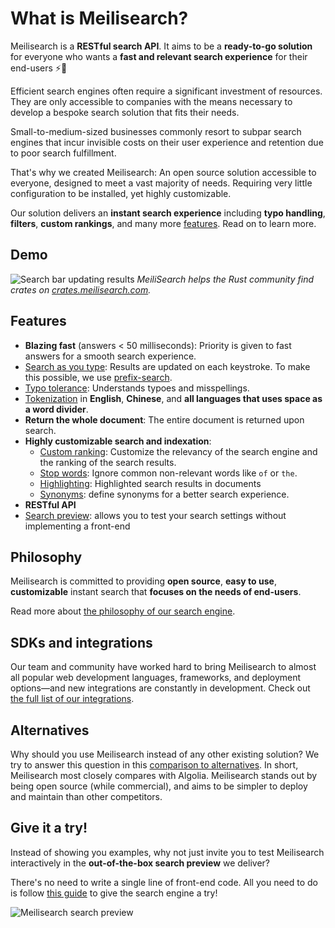 # What is Meilisearch?

Meilisearch is a **RESTful search API**. It aims to be a **ready-to-go solution** for everyone who wants a **fast and relevant search experience** for their end-users ⚡️🔎

Efficient search engines often require a significant investment of resources. They are only accessible to companies with the means necessary to develop a bespoke search solution that fits their needs.

Small-to-medium-sized businesses commonly resort to subpar search engines that incur invisible costs on their user experience and retention due to poor search fulfillment.

That's why we created Meilisearch: An open source solution accessible to everyone, designed to meet a vast majority of needs. Requiring very little configuration to be installed, yet highly customizable.

Our solution delivers an **instant search experience** including **typo handling**, **filters**, **custom rankings**, and many more [features](#features). Read on to learn more.

## Demo

![Search bar updating results](/crates-io-demo.gif)
_MeiliSearch helps the Rust community find crates on [crates.meilisearch.com](https://crates.meilisearch.com)._

## Features

- **Blazing fast** (answers < 50 milliseconds): Priority is given to fast answers for a smooth search experience.
- [Search as you type](/learn/what_is_meilisearch/features.md#search-as-you-type): Results are updated on each keystroke. To make this possible, we use [prefix-search](/learn/advanced/prefix.md#prefix-search).
- [Typo tolerance](/learn/what_is_meilisearch/features.md#typo-tolerant): Understands typoes and misspellings.
- [Tokenization](/learn/advanced/tokenization.md) in **English**, **Chinese**, and **all languages that uses space as a word divider**.
- **Return the whole document**: The entire document is returned upon search.
- **Highly customizable search and indexation**:
  - [Custom ranking](/learn/core_concepts/relevancy.md): Customize the relevancy of the search engine and the ranking of the search results.
  - [Stop words](/reference/api/stop_words.md): Ignore common non-relevant words like `of` or `the`.
  - [Highlighting](/learn/what_is_meilisearch/features.md#highlighting): Highlighted search results in documents
  - [Synonyms](/learn/what_is_meilisearch/features.md#synonyms): define synonyms for a better search experience.
- **RESTful API**
- [Search preview](/learn/what_is_meilisearch/search_preview.md): allows you to test your search settings without implementing a front-end

## Philosophy

Meilisearch is committed to providing **open source**, **easy to use**, **customizable** instant search that **focuses on the needs of end-users**.

Read more about [the philosophy of our search engine](/learn/what_is_meilisearch/philosophy.md).

## SDKs and integrations

Our team and community have worked hard to bring Meilisearch to almost all popular web development languages, frameworks, and deployment options—and new integrations are constantly in development. Check out [the full list of our integrations](/learn/what_is_meilisearch/sdks.md).

## Alternatives

Why should you use Meilisearch instead of any other existing solution? We try to answer this question in this [comparison to alternatives](/learn/what_is_meilisearch/comparison_to_alternatives.md). In short, Meilisearch most closely compares with Algolia. Meilisearch stands out by being open source (while commercial), and aims to be simpler to deploy and maintain than other competitors.

## Give it a try!

Instead of showing you examples, why not just invite you to test Meilisearch interactively in the **out-of-the-box search preview** we deliver?

There's no need to write a single line of front-end code. All you need to do is follow [this guide](/learn/getting_started/quick_start.md) to give the search engine a try!

![Meilisearch search preview](/search_preview_no_documents.png)
